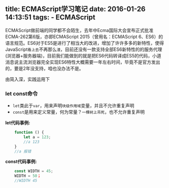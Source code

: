 title: ECMAScript学习笔记
date: 2016-01-26 14:13:51
tags:
    - ECMAScript
---
ECMAScript做前端的同学都不会陌生，去年中Ecma国际大会宣布正式批准ECMA-262第6版，亦即ECMAScript 2015（曾用名：ECMAScript 6、ES6）的语言规范。ES6对于ES5是进行了相当大的改进，增加了许许多多的新特性，使得JavaScript`看上去`不再那么`渣`，目前还没有一款支持全部ES6新特性的的服务代理(浏览器+服务器端)，目前我们能做到的就是把ES6代码转译成ES5的代码，小道消息说主流浏览器完全实现ES6特性大概需要一年左右时间，毕竟不是官方发出的，要是2年没支持，咱也没办法不是。

<!-- more -->

由简入深，实践运用下

### let const命令
- `let`类此于`var`，用来声明`块级作用域`变量，并且不允许重复声明
- `const`是用来定义常量，何为常量？`一棵树上吊死`，也不允许重复声明

**let代码事例:**
```javascript
    function () {
        let a = 123;
        //a 123
    }
    //a 报错
```

**const代码事例:**
```javascript
    const WIDTH = 45;
    WIDTH = 50；
    //WIDTH 45
```

